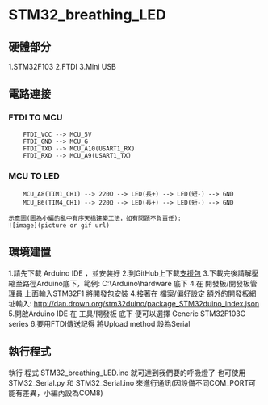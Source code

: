 # STM32_breathing_LED

##  硬體部分

1.STM32F103
2.FTDI
3.Mini USB

## 電路連接

### FTDI TO MCU

        FTDI_VCC --> MCU_5V
        FTDI_GND --> MCU_G
        FTDI_TXD --> MCU_A10(USART1_RX)
        FTDI_RXD --> MCU_A9(USART1_TX)

### MCU TO LED

        MCU_A8(TIM1_CH1) --> 220Ω --> LED(長+) --> LED(短-) --> GND
        MCU_B6(TIM4_CH1) --> 220Ω --> LED(長+) --> LED(短-) --> GND

    示意圖(圖為小編的亂中有序天橋建築工法，如有問題不負責任):
    ![image](picture or gif url)

## 環境建置

1.請先下載 Arduino IDE ，並安裝好
2.到GitHub上下載[支援包](https://github.com/rogerclarkmelbourne)
3.下載完後請解壓縮至路徑Arduino底下，範例: C:\Arduino\hardware 底下
4.在 開發板/開發板管理員 上面輸入STM32F1 將開發包安裝
4.接著在 檔案/偏好設定 額外的開發板網址輸入: http://dan.drown.org/stm32duino/package_STM32duino_index.json
5.開啟Arduino IDE 在 工具/開發板 底下 便可以選擇 Generic STM32F103C series
6.要用FTDI傳送記得 將Upload method 設為Serial

## 執行程式

執行 程式 STM32_breathing_LED.ino 就可達到我們要的呼吸燈了
也可使用 STM32_Serial.py 和 STM32_Serial.ino 來進行通訊(因設備不同COM_PORT可能有差異，小編內設為COM8)